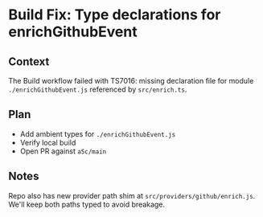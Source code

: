 # Build Fix: Type declarations for enrichGithubEvent

## Context
The Build workflow failed with TS7016: missing declaration file for module `./enrichGithubEvent.js` referenced by `src/enrich.ts`.

## Plan
- Add ambient types for `./enrichGithubEvent.js`
- Verify local build
- Open PR against `a5c/main`

## Notes
Repo also has new provider path shim at `src/providers/github/enrich.js`. We'll keep both paths typed to avoid breakage.
